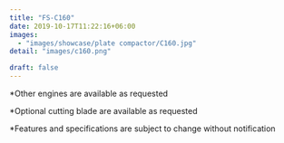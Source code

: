 ```yaml
---
title: "FS-C160"
date: 2019-10-17T11:22:16+06:00
images: 
  - "images/showcase/plate compactor/C160.jpg"
detail: "images/c160.png"

draft: false
---
```


 
*Other engines are available as requested 

*Optional cutting blade are available as requested 

*Features and specifications are subject to change without notification